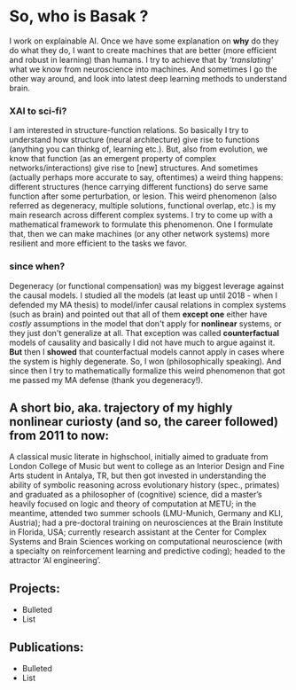 # So, who is Basak ?

I work on explainable AI. Once we have some explanation on **why** do they do what they do, I want to create machines that are better (more efficient and robust in learning) than humans. I try to achieve that by *'translating'* what we know from neuroscience into machines. And sometimes I go the other way around, and look into latest deep learning methods to understand brain.

### XAI to sci-fi?
I am interested in structure-function relations. So basically I try to understand how structure (neural architecture) give rise to functions (anything you can thinkg of, learning etc.). But, also from evolution, we know that function (as an emergent property of complex networks/interactions) give rise to [new] structures. And sometimes (actually perhaps more accurate to say, oftentimes) a weird thing happens: different structures (hence carrying different functions) do serve same function after some perturbation, or lesion. This weird phenomenon (also referred as degeneracy, multiple solutions, functional overlap, etc.) is my main research across different complex systems. I try to come up with a mathematical framework to formulate this phenomenon. One I formulate that, then we can make machines (or any other network systems) more resilient and more efficient to the tasks we favor. 

### since when?
Degeneracy (or functional compensation) was my biggest leverage against the causal models. I studied all the models (at least up until 2018 - when I defended my MA thesis) to model/infer causal relations in complex systems (such as brain) and pointed out that all of them **except one** either have *costly* assumptions in the model that don't apply for **nonlinear** systems, or they just don't generalize at all. That exception was called **counterfactual** models of causality and basically I did not have much to argue against it. **But** then I **showed** that counterfactual models cannot apply in cases where the system is highly degenerate.  So, I won (philosophically speaking). And since then I try to mathematically formalize this weird phenomenon that got me passed my MA defense (thank you degeneracy!).

## A short bio, aka. trajectory of my highly nonlinear curiosty (and so, the career followed) from 2011 to now:

A classical music literate in highschool, initially aimed to graduate from London College of Music but went to college as an Interior Design and Fine Arts student in Antalya, TR, but then got invested in understanding the ability of symbolic reasoning across evolutionary history (spec., primates) and graduated as a philosopher of (cognitive) science, did a master’s heavily focused on logic and theory of computation at METU; in the meantime, attended two summer schools (LMU-Munich, Germany and KLI, Austria); had a pre-doctoral training on neurosciences at the Brain Institute in Florida, USA; currently research assistant at the Center for Complex Systems and Brain Sciences working on computational neuroscience (with a specialty on reinforcement learning and predictive coding); headed to the attractor ‘AI engineering’.



## Projects:

- Bulleted
- List


## Publications:
- Bulleted
- List

<!---
All this should be 
commented out


## Welcome to GitHub Pages

You can use the [editor on GitHub](https://github.com/basakkcgl/whoisbasak/edit/gh-pages/index.md) to maintain and preview the content for your website in Markdown files.

Whenever you commit to this repository, GitHub Pages will run [Jekyll](https://jekyllrb.com/) to rebuild the pages in your site, from the content in your Markdown files.

### Markdown

Markdown is a lightweight and easy-to-use syntax for styling your writing. It includes conventions for

```markdown
Syntax highlighted code block

# Header 1
## Header 2
### Header 3

- Bulleted
- List

1. Numbered
2. List

**Bold** and _Italic_ and `Code` text

[Link](url) and ![Image](src)
```

For more details see [Basic writing and formatting syntax](https://docs.github.com/en/github/writing-on-github/getting-started-with-writing-and-formatting-on-github/basic-writing-and-formatting-syntax).

### Jekyll Themes

Your Pages site will use the layout and styles from the Jekyll theme you have selected in your [repository settings](https://github.com/basakkcgl/whoisbasak/settings/pages). The name of this theme is saved in the Jekyll `_config.yml` configuration file.

### Support or Contact

Having trouble with Pages? Check out our [documentation](https://docs.github.com/categories/github-pages-basics/) or [contact support](https://support.github.com/contact) and we’ll help you sort it out.

-->
